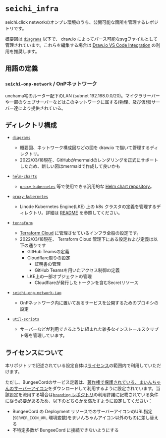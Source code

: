 # `seichi_infra`

seichi.click networkのオンプレ環境のうち、公開可能な箇所を管理するレポジトリです。

概要図は [`diagrams`](./diagrams) 以下で、 draw.io によってパース可能なsvgファイルとして管理されています。これらを編集する場合は [Draw.io VS Code Integration](https://github.com/hediet/vscode-drawio) の利用を推奨します。

## 用語の定義

### `seichi-onp-network` / OnPネットワーク

unchama宅のルーター配下のLAN (subnet 192.168.0.0/20)。マイクラサーバーや一部のウェブサーバーなどはこのネットワークに属する(物理、及び仮想)サーバー達により提供されている。

## ディレクトリ構成

 - [`diagrams`](./diagrams/)
   - 概要図、ネットワーク構成図などの図を draw.io で描いて管理するディレクトリ。
   - 2022/03/18現在、GitHubがmermaidのレンダリングを正式にサポートしたため、新しい図はmermaidで作成して良いかも

 - [`helm-charts`](./helm-charts/)
   - [`proxy-kubernetes`](./proxy-kubernetes/) 等で使用できる汎用的な [Helm chart repository](https://helm.sh/docs/topics/chart_repository/)。

 - [`proxy-kubernetes`](./proxy-kubernetes/)
   - Linode Kubernetes Engine(LKE) 上の k8s クラスタの定義を管理するディレクトリ。詳細は [README](./proxy-kubernetes/README.md) を参照してください。
 
 - [`terraform`](./terraform/)
   - [Terraform Cloud](https://app.terraform.io/app/GiganticMinecraft/workspaces/seichi_infra) に管理させているインフラ全般の設定です。
   - 2022/03/18現在、 Terraform Cloud 管理下にある設定および定義は以下の通りです
     - GitHub Teamsの定義
     - Cloudflare周りの設定
       - 証明書の管理
       - GitHub Teamsを用いたアクセス制御の定義
     - LKE上の一部オブジェクトの管理
       - Cloudflareが発行したトークンを含むSecretリソース

 - [`seichi-onp-network-iap`](./seichi-onp-network-iap/README.md)
   - OnPネットワーク内に置いてあるサービスを公開するためのプロキシの設定

 - [`util-scripts`](./util-scripts/)
   - サーバーなどが利用できるように組まれた雑多なインストールスクリプト等を管理しています。

## ライセンスについて

本リポジトリで記述されている設定自体は[ライセンス](./LICENSE.md)の範囲内で利用していただけます。

ただし、BungeeCordのサービス定義は、[著作権で保護されている、まいんちゃんのサーバーアイコン](https://github.com/GiganticMinecraft/branding)をダウンロードして利用するように設定されています。当該設定を流用する場合は[`branding` レポジトリ](https://github.com/GiganticMinecraft/branding)の利用許諾に記載されている条件に従う必要があるため、以下のどちらかを満たすように設定してください：
 - BungeeCord の Deployment リソースでのサーバーアイコンのURL指定(`SERVER_ICON_URL` 環境変数)をまいんちゃんアイコン以外のものに差し替える
 - 不特定多数が BungeeCord に接続できないようにする
